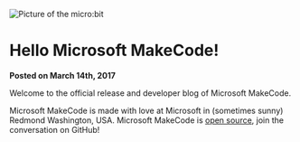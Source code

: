 ![Picture of the micro:bit](/static/images/blogbanner.jpg)

# Hello Microsoft MakeCode!

**Posted on March 14th, 2017**

Welcome to the official release and developer blog of Microsoft MakeCode.

Microsoft MakeCode is made with love at Microsoft in (sometimes sunny) Redmond Washington, USA. Microsoft MakeCode is [open source](https://github.com/Microsoft/pxt), join the conversation on GitHub!